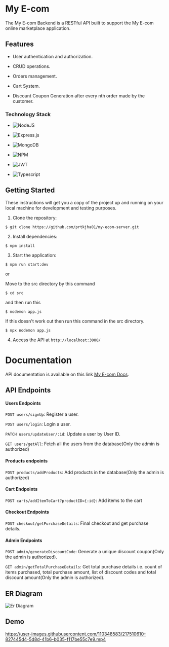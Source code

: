 # My E-com

The My E-com Backend is a RESTful API built to support the My E-com online marketplace application.

## Features

- User authentication and authorization.

- CRUD operations.

- Orders management.

- Cart System.

- Discount Coupon Generation after every nth order made by the customer.

### Technology Stack

- ![NodeJS](https://img.shields.io/badge/node.js-6DA55F?style=for-the-badge&logo=node.js&logoColor=white)

- ![Express.js](https://img.shields.io/badge/express.js-%23404d59.svg?style=for-the-badge&logo=express&logoColor=%2361DAFB)

- ![MongoDB](https://img.shields.io/badge/MongoDB-%234ea94b.svg?style=for-the-badge&logo=mongodb&logoColor=white)

- ![NPM](https://img.shields.io/badge/NPM-%23CB3837.svg?style=for-the-badge&logo=npm&logoColor=white)
- ![JWT](https://img.shields.io/badge/JWT-black?style=for-the-badge&logo=JSON%20web%20tokens)
- ![Typescript](https://img.shields.io/badge/Typescript-f5ecbf?style=flat&logo=Typescript&logoColor=007acc)

## Getting Started

These instructions will get you a copy of the project up and running on your local machine for development and testing purposes.

1. Clone the repository:

```shell
$ git clone https://github.com/prtkjha01/my-ecom-server.git
```

2. Install dependencies:

```shell
$ npm install
```

3. Start the application:

```shell
$ npm run start:dev
```

or

Move to the src directory by this command

```shell
$ cd src
```

and then run this

```shell
$ nodemon app.js
```

If this doesn't work out then run this command in the src directory.

```shell
$ npx nodemon app.js
```

4. Access the API at `http://localhost:3000/`

# Documentation

API documentation is available on this link [My E-com Docs](https://documenter.getpostman.com/view/24360292/2s935pr41m).

## API Endpoints

#### Users Endpoints

`POST users/signUp`: Register a user.

`POST users/login`: Login a user.

`PATCH users/updateUser/:id`: Update a user by User ID.

`GET users/getAll`: Fetch all the users from the database(Only the admin is authorized)

#### Products endpoints

`POST products/addProducts`: Add products in the database(Only the admin is authorized)

#### Cart Endpoints

`POST carts/addItemToCart?productID={:id}`: Add items to the cart

#### Checkout Endpoints

`POST checkout/getPurchaseDetails`: Final checkout and get purchase details.

#### Admin Endpoints

`POST admin/generateDiscountCode`: Generate a unique discount coupon(Only the admin is authorized).

`GET admin/getTotalPurchaseDetails`: Get total purchase details i.e. count of items purchased, total purchase amount, list of discount codes and total discount amount(Only the admin is authorized).

## ER Diagram
![Er Diagram](https://github.com/prtkjha01/my-ecom-server/assets/68733176/70b14693-d868-4690-8c28-43b1cc5fb6ce)

## Demo

https://user-images.githubusercontent.com/110348583/217510610-827445d4-5d8d-41b6-b035-f117be55c7e9.mp4
